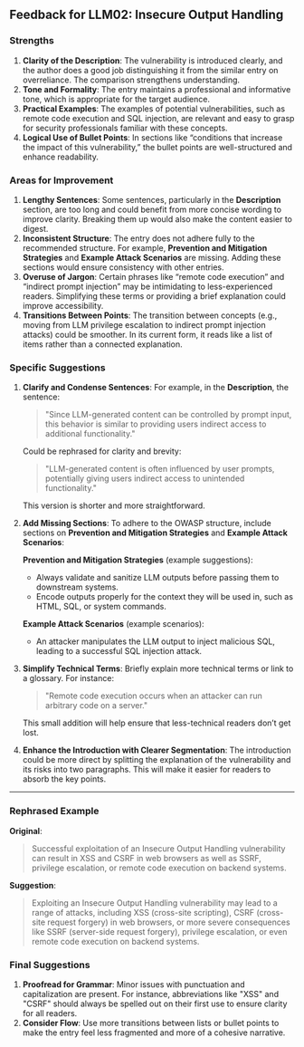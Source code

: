 
## Feedback for LLM02: Insecure Output Handling

### Strengths
1. **Clarity of the Description**: The vulnerability is introduced clearly, and the author does a good job distinguishing it from the similar entry on overreliance. The comparison strengthens understanding.
2. **Tone and Formality**: The entry maintains a professional and informative tone, which is appropriate for the target audience.
3. **Practical Examples**: The examples of potential vulnerabilities, such as remote code execution and SQL injection, are relevant and easy to grasp for security professionals familiar with these concepts.
4. **Logical Use of Bullet Points**: In sections like “conditions that increase the impact of this vulnerability,” the bullet points are well-structured and enhance readability.

### Areas for Improvement
1. **Lengthy Sentences**: Some sentences, particularly in the **Description** section, are too long and could benefit from more concise wording to improve clarity. Breaking them up would also make the content easier to digest.
2. **Inconsistent Structure**: The entry does not adhere fully to the recommended structure. For example, **Prevention and Mitigation Strategies** and **Example Attack Scenarios** are missing. Adding these sections would ensure consistency with other entries.
3. **Overuse of Jargon**: Certain phrases like “remote code execution” and “indirect prompt injection” may be intimidating to less-experienced readers. Simplifying these terms or providing a brief explanation could improve accessibility.
4. **Transitions Between Points**: The transition between concepts (e.g., moving from LLM privilege escalation to indirect prompt injection attacks) could be smoother. In its current form, it reads like a list of items rather than a connected explanation.

### Specific Suggestions
1. **Clarify and Condense Sentences**: For example, in the **Description**, the sentence:
   > "Since LLM-generated content can be controlled by prompt input, this behavior is similar to providing users indirect access to additional functionality."
   
   Could be rephrased for clarity and brevity:
   > "LLM-generated content is often influenced by user prompts, potentially giving users indirect access to unintended functionality."
   
   This version is shorter and more straightforward.
   
2. **Add Missing Sections**: To adhere to the OWASP structure, include sections on **Prevention and Mitigation Strategies** and **Example Attack Scenarios**:
   
   **Prevention and Mitigation Strategies** (example suggestions):
   - Always validate and sanitize LLM outputs before passing them to downstream systems.
   - Encode outputs properly for the context they will be used in, such as HTML, SQL, or system commands.
   
   **Example Attack Scenarios** (example scenarios):
   - An attacker manipulates the LLM output to inject malicious SQL, leading to a successful SQL injection attack.
   
3. **Simplify Technical Terms**: Briefly explain more technical terms or link to a glossary. For instance:
   > "Remote code execution occurs when an attacker can run arbitrary code on a server."
   
   This small addition will help ensure that less-technical readers don’t get lost.
   
4. **Enhance the Introduction with Clearer Segmentation**: The introduction could be more direct by splitting the explanation of the vulnerability and its risks into two paragraphs. This will make it easier for readers to absorb the key points.

---

### Rephrased Example

**Original**:  
> Successful exploitation of an Insecure Output Handling vulnerability can result in XSS and CSRF in web browsers as well as SSRF, privilege escalation, or remote code execution on backend systems.

**Suggestion**:  
> Exploiting an Insecure Output Handling vulnerability may lead to a range of attacks, including XSS (cross-site scripting), CSRF (cross-site request forgery) in web browsers, or more severe consequences like SSRF (server-side request forgery), privilege escalation, or even remote code execution on backend systems.

### Final Suggestions
1. **Proofread for Grammar**: Minor issues with punctuation and capitalization are present. For instance, abbreviations like "XSS" and "CSRF" should always be spelled out on their first use to ensure clarity for all readers.
2. **Consider Flow**: Use more transitions between lists or bullet points to make the entry feel less fragmented and more of a cohesive narrative.

